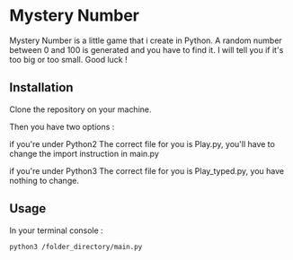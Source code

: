 # Mystery Number

Mystery Number is a little game that i create in Python.
A random number between 0 and 100 is generated and you have to find it.
I will tell you if it's too big or too small.
Good luck !

## Installation

Clone the repository on your machine.

Then you have two options :

if you're under Python2 
The correct file for you is Play.py, you'll have to change the import instruction in main.py

if you're under Python3
The correct file for you is Play_typed.py, you have nothing to change.

## Usage 

In your terminal console :

```bash
python3 /folder_directory/main.py
```